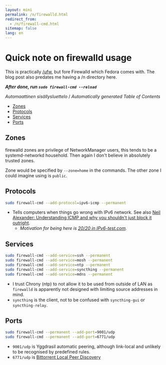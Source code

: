 ```yaml
---
layout: mini
permalink: /n/firewalld.html
redirect_from:
  - /n/firewall-cmd.html
sitemap: false
lang: en
---
```


# Quick note on firewalld usage

This is practically [/ufw](/ufw), but fore Firewalld which Fedora comes with.
The blog post also predates me having a /n directory here.

**_After done, run `sudo firewall-cmd --reload`_**

<!-- editorconfig-checker-disable -->
<!-- prettier-ignore-start -->

<!-- START doctoc generated TOC please keep comment here to allow auto update -->
<!-- DON'T EDIT THIS SECTION, INSTEAD RE-RUN doctoc TO UPDATE -->
<em lang="fi">Automaattinen sisällysluettelo</em> / <em lang="en">Automatically generated Table of Contents</em>

- [Zones](#zones)
- [Protocols](#protocols)
- [Services](#services)
- [Ports](#ports)

<!-- END doctoc generated TOC please keep comment here to allow auto update -->

<!-- prettier-ignore-end -->
<!-- editorconfig-checker-enable -->

## Zones

firewalld zones are privilege of NetworkManager users, this tends to be
a systemd-networkd household. Then again I don't believe in absolutely trusted
zones.

Zone would be specified by `--zone=home` in the commands. The other zone I
could imagine using is `public`.

## Protocols

```bash
sudo firewall-cmd --add-protocol=ipv6-icmp --permanent
```

- Tells computers when things go wrong with IPv6 network. See also [Neil Alexander: Understanding ICMP and why you shouldn't just block it outright](https://neilalexander.dev/2017/04/16/understanding-icmp).
  - _Motivation for being here is [20/20 in IPv6-test.com](https://ipv6-test.com)._

## Services

```bash
sudo firewall-cmd --add-service=ssh --permanent
sudo firewall-cmd --add-service=mosh --permanent
sudo firewall-cmd --add-service=ntp --permanent
sudo firewall-cmd --add-service=syncthing --permanent
sudo firewall-cmd --add-service=mdns --permanent
```

- I trust Chrony (ntp) to not allow it to be used from outside of LAN
  as `firewalld` is apparently not designed with limiting source
  addresses in mind.
- `syncthing` is the client, not to be confused with `syncthing-gui`
  or `syncthing-relay`.

## Ports

```bash
sudo firewall-cmd --permanent --add-port=9001/udp
sudo firewall-cmd --permanent --add-port=6771/udp
```

- `9001/udp` is Yggdrasil automatic peering, although link-local and
  unlikely to be recognised by predefined rules.
- `6771/udp` is [Bittorrent Local Peer Discovery](http://bittorrent.org/beps/bep_0014.html)
